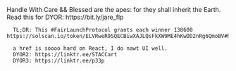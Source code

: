  <div>
    Handle With Care && Blessed are the apes: for they shall inherit the Earth.
      Read this for DYOR: https://bit.ly/jare_flp

      TL;DR: This #FairLaunchProtocol grants each winner 138600 https://solscan.io/token/ELVRweR9SQECBiwXAJLQsFkXW9ME4hKwDD2nRg6QmoBV#holders

      a href is soooo hard on React, I do nawt UI well.
      DYOR2: https://linktr.ee/STACCart
      DYOR3: https://linktr.ee/p33p
</div>